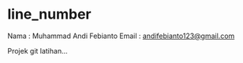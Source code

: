 # line_number
Nama : Muhammad Andi Febianto
Email : andifebianto123@gmail.com

Projek git latihan...
